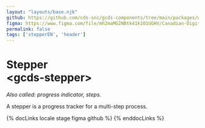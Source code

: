 ```yaml
---
layout: "layouts/base.njk"
github: https://github.com/cds-snc/gcds-components/tree/main/packages/web/src/components/gcds-stepper
figma: https://www.figma.com/file/mh2maMG2NBtk41k1O1UGHV/Canadian-Digital-Service%E2%80%A8---GC-Design-System?node-id=2945%3A10028&t=ciEmm7GYyGAY73zZ-0
permalink: false
tags: ['stepperEN', 'header']
---
```


# Stepper <br>&lt;gcds-stepper&gt;

_Also called: progress indicator, steps._

A stepper is a progress tracker for a multi-step process.

{% docLinks locale stage figma github %}
{% enddocLinks %}

<div class="b-sm b-gray px-250 pt-400 pb-100 my-500">
  <gcds-stepper current-step="1" total-steps="4"></gcds-stepper>
</div>
